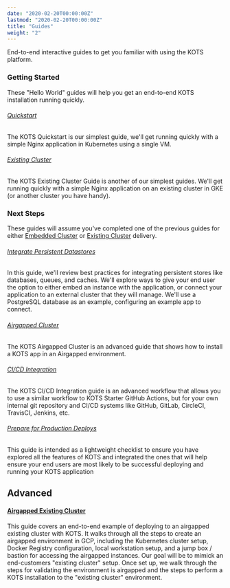 ```yaml
---
date: "2020-02-20T00:00:00Z"
lastmod: "2020-02-20T00:00:00Z"
title: "Guides"
weight: "2"
---
```


End-to-end interactive guides to get you familiar with using the KOTS platform.

### Getting Started

These "Hello World" guides will help you get an end-to-end KOTS installation running quickly.

###### [Quickstart](/vendor/guides/quickstart)

The KOTS Quickstart is our simplest guide, we'll get running quickly with a simple Nginx application in Kubernetes using a single VM.

###### [Existing Cluster](/vendor/guides/existing-cluster)

The KOTS Existing Cluster Guide is another of our simplest guides. We'll get running quickly with a simple Nginx application on an existing cluster in GKE (or another cluster you have handy).


### Next Steps

These guides will assume you've completed one of the previous guides for either [Embedded Cluster](/vendor/guides/quickstart) or [Existing Cluster](/vendor/guides/existing-cluster) delivery.

###### [Integrate Persistent Datastores](/vendor/guides/persistent-datastores)

In this guide, we'll review best practices for integrating persistent stores like databases, queues, and caches. We'll explore ways to give your end user the option to either embed an instance with the application, or connect your application to an external cluster that they will manage. We'll use a PostgreSQL database as an example, configuring an example app to connect.

###### [Airgapped Cluster](/vendor/guides/airgapped-cluster)

The KOTS Airgapped Cluster is an advanced guide that shows how to install a KOTS app in an Airgapped environment.


###### [CI/CD Integration](/vendor/guides/ci-cd-integration)

The KOTS CI/CD Integration guide is an advanced workflow that allows you to use a similar workflow to KOTS Starter GitHub Actions, but for your own internal git repository and CI/CD systems like GitHub, GitLab, CircleCI, TravisCI, Jenkins, etc.


###### [Prepare for Production Deploys](/vendor/guides/production-ready)

This guide is intended as a lightweight checklist to ensure you have explored all the features of KOTS and integrated the ones that will help ensure your end users are most likely to be successful deploying and running your KOTS application


<!-- Coming Soon!

###### [Package a Helm Chart](/vendor/guides/helm-chart)

In this guide, we'll explore how you can leverage the wealth of software bundled using Helm to integrate an off-the-shelf application into your KOTS app bundle. We'll use the Consul helm chart as an example in this case.

###### [Integrate Collectors and Analyzers for Troubleshooting](/vendor/guides/troubleshoot-support-bundle)

###### [Add custom Prometheus Graphs](/vendor/guides/prometheus-graphs)

###### [Manage Customer Entitlements](/vendor/guides/entitlements)

-->


## Advanced

#### [Airgapped Existing Cluster](/vendor/guides/airgapped-existing-cluster)

This guide covers an end-to-end example of deploying to an airgapped existing cluster with KOTS.
It walks through all the steps to create an airgapped environment in GCP, including the Kubernetes cluster setup, Docker Registry configuration, local workstation setup, and a jump box / bastion for accessing the airgapped instances.
Our goal will be to mimick an end-customers "existing cluster" setup.
Once set up, we walk through the steps for validating the environment is airgapped and the steps to perform a KOTS installation to the "existing cluster" environment.

<!-- Coming Soon!
###### [Runtime License Validation](/vendor/guides/runtime-license-validation)

#### [Advanced Embedded Cluster Usage](/vendor/guides/advanced-embedded-cluster)

- locking component versions
- staging Installer YAMLs through Unstable/Beta/Stable channels
- manging YAML in git repo
- preflight checks for embedded components when running in existing cluster (e.g. storageclass)


#### [Deploy an Operator to an airgapped cluster](/vendor/guides/operator-airgap)

#### [Deploy a Helm Chart to an airgapped cluster](/vendor/guides/helm-airgap)

#### [Deploy a Custom Preflight Check](/vendor/guides/custom-preflight)

#### [GitOps Workflow](/vendor/guides/gitops)

(Coming soon)

-->

